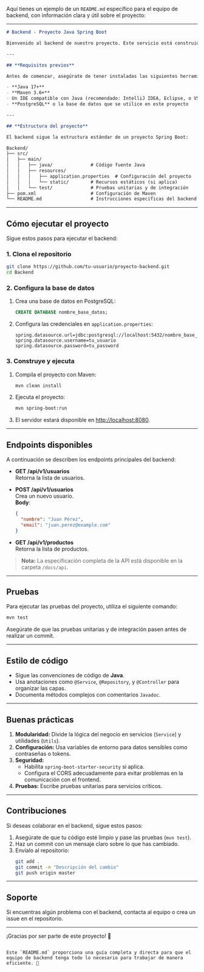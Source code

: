 Aquí tienes un ejemplo de un `README.md` específico para el equipo de backend, con información clara y útil sobre el proyecto:

---

```markdown
# Backend - Proyecto Java Spring Boot

Bienvenido al backend de nuestro proyecto. Este servicio está construido con **Java** y **Spring Boot**, diseñado para manejar la lógica del negocio, la conexión con la base de datos y la API para comunicarse con el frontend.

---

## **Requisitos previos**

Antes de comenzar, asegúrate de tener instaladas las siguientes herramientas:

- **Java 17+**
- **Maven 3.6+**
- Un IDE compatible con Java (recomendado: IntelliJ IDEA, Eclipse, o VSCode)
- **PostgreSQL** o la base de datos que se utilice en este proyecto

---

## **Estructura del proyecto**

El backend sigue la estructura estándar de un proyecto Spring Boot:

```
```markdown
Backend/
├── src/
│   ├── main/
│   │   ├── java/              # Código fuente Java
│   │   ├── resources/
│   │   │   ├── application.properties  # Configuración del proyecto
│   │   │   └── static/        # Recursos estáticos (si aplica)
│   │   └── test/              # Pruebas unitarias y de integración
├── pom.xml                    # Configuración de Maven
└── README.md                  # Instrucciones específicas del backend
```

---

## **Cómo ejecutar el proyecto**

Sigue estos pasos para ejecutar el backend:

### **1. Clona el repositorio**
```bash
git clone https://github.com/tu-usuario/proyecto-backend.git
cd Backend
```

### **2. Configura la base de datos**
1. Crea una base de datos en PostgreSQL:
   ```sql
   CREATE DATABASE nombre_base_datos;
   ```
2. Configura las credenciales en `application.properties`:
   ```properties
   spring.datasource.url=jdbc:postgresql://localhost:5432/nombre_base_datos
   spring.datasource.username=tu_usuario
   spring.datasource.password=tu_password
   ```

### **3. Construye y ejecuta**
1. Compila el proyecto con Maven:
   ```bash
   mvn clean install
   ```
2. Ejecuta el proyecto:
   ```bash
   mvn spring-boot:run
   ```
3. El servidor estará disponible en [http://localhost:8080](http://localhost:8080).

---

## **Endpoints disponibles**

A continuación se describen los endpoints principales del backend:

- **GET /api/v1/usuarios**  
  Retorna la lista de usuarios.

- **POST /api/v1/usuarios**  
  Crea un nuevo usuario.  
  **Body**:
  ```json
  {
    "nombre": "Juan Pérez",
    "email": "juan.perez@example.com"
  }
  ```

- **GET /api/v1/productos**  
  Retorna la lista de productos.

> **Nota:** La especificación completa de la API está disponible en la carpeta `/docs/api`.

---

## **Pruebas**

Para ejecutar las pruebas del proyecto, utiliza el siguiente comando:
```bash
mvn test
```

Asegúrate de que las pruebas unitarias y de integración pasen antes de realizar un commit.

---

## **Estilo de código**

- Sigue las convenciones de código de **Java**.
- Usa anotaciones como `@Service`, `@Repository`, y `@Controller` para organizar las capas.
- Documenta métodos complejos con comentarios `Javadoc`.

---

## **Buenas prácticas**

1. **Modularidad:** Divide la lógica del negocio en servicios (`Service`) y utilidades (`Utils`).
2. **Configuración:** Usa variables de entorno para datos sensibles como contraseñas o tokens.
3. **Seguridad:**  
   - Habilita `spring-boot-starter-security` si aplica.
   - Configura el CORS adecuadamente para evitar problemas en la comunicación con el frontend.
4. **Pruebas:** Escribe pruebas unitarias para servicios críticos.

---

## **Contribuciones**

Si deseas colaborar en el backend, sigue estos pasos:

1. Asegúrate de que tu código esté limpio y pase las pruebas (`mvn test`).
2. Haz un commit con un mensaje claro sobre lo que has cambiado.
3. Envíalo al repositorio:
   ```bash
   git add .
   git commit -m "Descripción del cambio"
   git push origin master
   ```

---

## **Soporte**

Si encuentras algún problema con el backend, contacta al equipo o crea un issue en el repositorio.

---

¡Gracias por ser parte de este proyecto! 🚀
```

Este `README.md` proporciona una guía completa y directa para que el equipo de backend tenga todo lo necesario para trabajar de manera eficiente. 🎯
